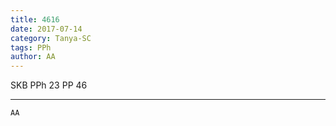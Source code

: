 ```yaml
---
title: 4616
date: 2017-07-14
category: Tanya-SC
tags: PPh
author: AA
---
```


SKB PPh 23 PP 46

---



`AA`
